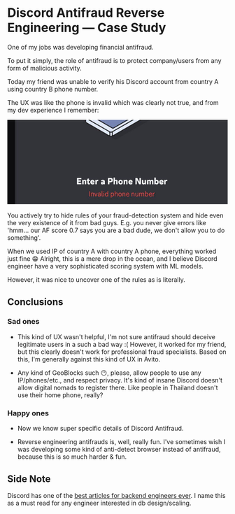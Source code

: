 # Discord Antifraud Reverse Engineering — Case Study

One of my jobs was developing financial antifraud.

To put it simply, the role of antifraud is to protect company/users from any form of malicious activity.

Today my friend was unable to verify his Discord account from country A using country B phone number.

The UX was like the phone is invalid which was clearly not true, and from my dev experience I remember:

![Discord Antifraud error msg](../assets/discord_antitfraud_weird_err.jpg)

You actively try to hide rules of your fraud-detection system and hide even the very existence of it from bad guys.
E.g. you never give errors like 'hmm... our AF score 0.7 says you are a bad dude, we don't allow you to do something'.

When we used IP of country A with country A phone, everything worked just fine 😁
Alright, this is a mere drop in the ocean, and I believe Discord engineer have a
very sophisticated scoring system with ML models.

However, it was nice to uncover one of the rules as is literally.

## Conclusions

### Sad ones

- This kind of UX wasn't helpful, I'm not sure antifraud should deceive
legitimate users in a such a bad way :( However, it worked for my friend,
but this clearly doesn't work for professional fraud specialists. Based on this,
I'm generally against this kind of UX in Avito.

- Any kind of GeoBlocks such 😶, please, allow people to use any IP/phones/etc.,
and respect privacy. It's kind of insane Discord doesn't allow digital nomads to
register there. Like people in Thailand doesn't use their home phone, really?

### Happy ones

- Now we know super specific details of Discord Antifraud.

- Reverse engineering antifrauds is, well, really fun. I've sometimes wish I
was developing some kind of anti-detect browser instead of antifraud, because
this is so much harder & fun.

## Side Note

Discord has one of the [best articles for backend engineers ever](https://discord.com/blog/how-discord-stores-trillions-of-messages).
I name this as a must read for any engineer interested in db design/scaling.

